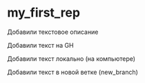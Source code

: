 ﻿# my_first_rep

Добавили текстовое описание

Добавили текст на GH

Добавили текст локально (на компьютере)

Добавили текст в новой ветке (new_branch)
